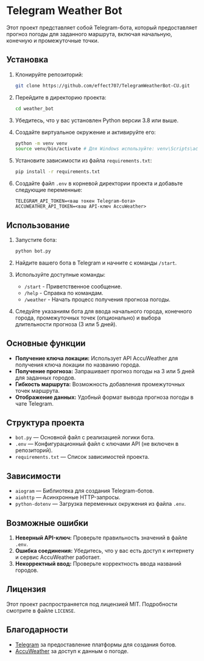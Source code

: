 # Telegram Weather Bot

Этот проект представляет собой Telegram-бота, который предоставляет прогноз погоды для заданного маршрута, включая начальную, конечную и промежуточные точки.

## Установка

1. Клонируйте репозиторий:
   ```bash
   git clone https://github.com/effect707/TelegramWeatherBot-CU.git
   ```

2. Перейдите в директорию проекта:
   ```bash
   cd weather_bot
   ```

3. Убедитесь, что у вас установлен Python версии 3.8 или выше.

4. Создайте виртуальное окружение и активируйте его:
   ```bash
   python -m venv venv
   source venv/bin/activate # Для Windows используйте: venv\Scripts\activate
   ```

5. Установите зависимости из файла `requirements.txt`:
   ```bash
   pip install -r requirements.txt
   ```

6. Создайте файл `.env` в корневой директории проекта и добавьте следующие переменные:
   ```env
   TELEGRAM_API_TOKEN=<ваш токен Telegram-бота>
   ACCUWEATHER_API_TOKEN=<ваш API-ключ AccuWeather>
   ```

## Использование

1. Запустите бота:
   ```bash
   python bot.py
   ```

2. Найдите вашего бота в Telegram и начните с команды `/start`.

3. Используйте доступные команды:
   - `/start` - Приветственное сообщение.
   - `/help` - Справка по командам.
   - `/weather` - Начать процесс получения прогноза погоды.

4. Следуйте указаниям бота для ввода начального города, конечного города, промежуточных точек (опционально) и выбора длительности прогноза (3 или 5 дней).

## Основные функции

- **Получение ключа локации:** Использует API AccuWeather для получения ключа локации по названию города.
- **Получение прогноза:** Запрашивает прогноз погоды на 3 или 5 дней для заданных городов.
- **Гибкость маршрута:** Возможность добавления промежуточных точек маршрута.
- **Отображение данных:** Удобный формат вывода прогноза погоды в чате Telegram.

## Структура проекта

- `bot.py` — Основной файл с реализацией логики бота.
- `.env` — Конфигурационный файл с ключами API (не включен в репозиторий).
- `requirements.txt` — Список зависимостей проекта.

## Зависимости

- `aiogram` — Библиотека для создания Telegram-ботов.
- `aiohttp` — Асинхронные HTTP-запросы.
- `python-dotenv` — Загрузка переменных окружения из файла `.env`.

## Возможные ошибки

1. **Неверный API-ключ:** Проверьте правильность значений в файле `.env`.
2. **Ошибка соединения:** Убедитесь, что у вас есть доступ к интернету и сервис AccuWeather работает.
3. **Некорректный ввод:** Проверьте корректность ввода названий городов.

## Лицензия

Этот проект распространяется под лицензией MIT. Подробности смотрите в файле `LICENSE`.

## Благодарности

- [Telegram](https://core.telegram.org/bots) за предоставление платформы для создания ботов.
- [AccuWeather](https://developer.accuweather.com/) за доступ к данным о погоде.

